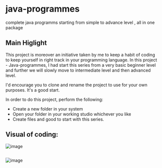 # java-programmes
complete java programms  starting from simple to advance level , all in one package 

## Main Higlight  
This project is moreover an initiative taken by me  to keep a habit of coding to keep yourself in right track in your programming language. In this project - Java-programmes, I had start this series from a very basic beginner level and further we will slowly move to intermediate level and then advanced level. 

I'd encourage you to clone and rename the project to use for your own purposes. It's a good start.

In order to do this project, perform the following: 

* Create a new folder in your system 
* Open your folder in your working studio whichever you like
* Create files and good to start with this series.

## Visual of coding: 
![image](https://github.com/CodewithRajDeep/java-programmes/assets/121842502/917d36c8-0a0b-4255-9c90-7d1f5f20cb8c) 


## 

![image](https://github.com/CodewithRajDeep/java-programmes/assets/121842502/8ee8fa1b-e209-4c5f-b714-959314ce1fb3) 

